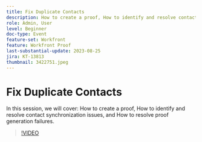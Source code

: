 ```yaml
---
title: Fix Duplicate Contacts
description: How to create a proof, How to identify and resolve contact synchronization issues, and How to resolve proof generation failures.
role: Admin, User
level: Beginner
doc-type: Event
feature-set: Workfront
feature: Workfront Proof
last-substantial-update: 2023-08-25
jira: KT-13813
thumbnail: 3422751.jpeg
---
```


# Fix Duplicate Contacts

In this session, we will cover: How to create a proof, How to identify and resolve contact synchronization issues, and How to resolve proof generation failures.

>[!VIDEO](https://video.tv.adobe.com/v/3422751/?learn=on)
